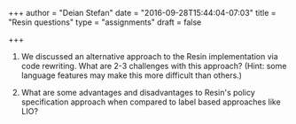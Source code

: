 +++
author = "Deian Stefan"
date = "2016-09-28T15:44:04-07:03"
title = "Resin questions"
type = "assignments"
draft = false

+++

1. We discussed an alternative approach to the Resin implementation via code
   rewriting. What are 2-3 challenges with this approach? (Hint: some language
   features may make this more difficult than others.)

2. What are some advantages and disadvantages to Resin's policy specification
   approach when compared to label based approaches like LIO?
